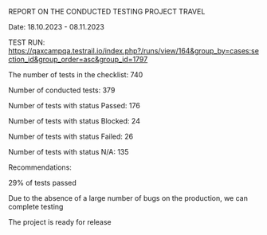 REPORT ON THE CONDUCTED TESTING PROJECT TRAVEL

Date: 18.10.2023 - 08.11.2023

TEST RUN: https://qaxcampqa.testrail.io/index.php?/runs/view/164&group_by=cases:section_id&group_order=asc&group_id=1797

The number of tests in the checklist: 740

Number of conducted tests:          379

Number of tests with status Passed: 176

Number of tests with status Blocked: 24

Number of tests with status Failed:  26 

Number of tests with status N/A:  135

Recommendations:

29% of tests passed

Due to the absence of a large number of bugs on the production, we can complete testing

The project is ready for release

